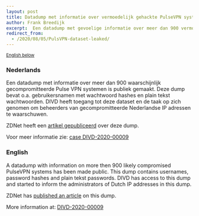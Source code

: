 ```yaml
---
layout: post
title: Datadump met informatie over vermoedelijk gehackte PulseVPN systemen gelekt / Datadump with information on hacked PulseVPN systems leaked
author: Frank Breedijk
excerpt:  Een datadump met gevoelige informatie over meer dan 900 vermoedelijk gehackte PulseVPN systemen is gelekt. Het DIVD Security Meldpunt gaat Nederlandse slachtoffers informeren. / A datadump with sensitive information about more than 900 compromised PulseVPN systems has been leaked. DIVD Meldpunt is going to inform the Dutch victims.
redirect_from:
  - /2020/08/05/PulsVPN-dataset-leaked/
---
```

<p>
  <small><a href='{{ page.url }}#english'>English below</a></small>
</p>

### Nederlands

Een datadump met informatie over meer dan 900 waarschijnlijk gecompromitteerde Pulse VPN systemen is publiek gemaakt. Deze dump bevat o.a. gebruikersnamen met wachtwoord hashes en plain tekst wachtwoorden. DIVD heeft toegang tot deze dataset en de taak op zich genomen om beheerders van gecompromitteerde Nederlandse IP adressen te waarschuwen. 

ZDNet heeft een [artikel gepubliceerd](https://www.zdnet.com/article/hacker-leaks-passwords-for-900-enterprise-vpn-servers/) over deze dump.


Voor meer informatie zie: [case DIVD-2020-00009](https://securitymeldpunt.nl/cases/DIVD-2020-00009/)

### English

A datadump with information on more then 900 likely compromised PulseVPN systems has been made public. This dump contains usernames, password hashes and plain tekst passwords. DIVD has access to this dump and started to inform the administrators of Dutch IP addresses in this dump.

ZDNet has [published an article](https://www.zdnet.com/article/hacker-leaks-passwords-for-900-enterprise-vpn-servers/) on this dump.

More information at: [DIVD-2020-00009](https://securitymeldpunt.nl/cases/DIVD-2020-00009/)




